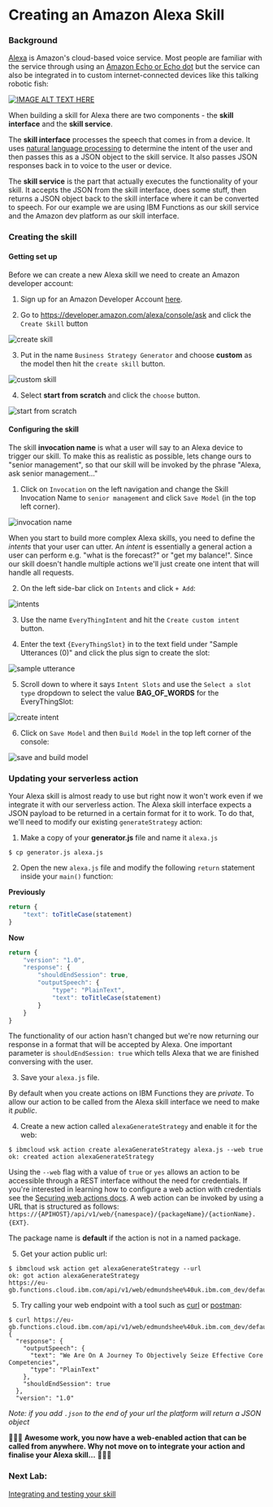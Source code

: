 # Creating an Amazon Alexa Skill

### Background

[Alexa](https://developer.amazon.com/alexa) is Amazon's cloud-based voice service. Most people are familiar with the service through using an [Amazon Echo or Echo dot](https://developer.amazon.com/alexa/echo) but the service can also be integrated in to custom internet-connected devices like this talking robotic fish:

[![IMAGE ALT TEXT HERE](https://img.youtube.com/vi/bRxhgxH6FUI/0.jpg)](https://www.youtube.com/watch?v=bRxhgxH6FUI)

When building a skill for Alexa there are two components - the **skill interface** and the **skill service**.

The **skill interface** processes the speech that comes in from a device. It uses [natural language processing](https://en.wikipedia.org/wiki/Natural_language_processing) to determine the intent of the user and then passes this as a JSON object to the skill service. It also passes JSON responses back in to voice to the user or device.

The **skill service** is the part that actually executes the functionality of your skill. It accepts the JSON from the skill interface, does some stuff, then returns a JSON object back to the skill interface where it can be converted to speech. For our example we are using IBM Functions as our skill service and the Amazon dev platform as our skill interface.

### Creating the skill

#### Getting set up

Before we can create a new Alexa skill we need to create an Amazon developer account:

1. Sign up for an Amazon Developer Account [here](https://developer.amazon.com/).

2. Go to https://developer.amazon.com/alexa/console/ask and click the `Create Skill` button

![create skill](img/create_alexa_skill.png)

3. Put in the name `Business Strategy Generator` and choose **custom** as the model then hit the `create skill` button.

![custom skill](img/select_custom_skill.png)

4. Select **start from scratch** and click the `choose` button.

![start from scratch](img/select_startfromscratch_template.png)

#### Configuring the skill

The skill **invocation name** is what a user will say to an Alexa device to trigger our skill. To make this as realistic as possible, lets change ours to "senior management", so that our skill will be invoked by the phrase "Alexa, ask senior management..."

1. Click on `Invocation` on the left navigation and change the Skill Invocation Name to `senior management` and click `Save Model` (in the top left corner).

![invocation name](img/invocation_name_v1.png)

When you start to build more complex Alexa skills, you need to define the *intents* that your user can utter. An *intent* is essentially a general action a user can perform e.g. "what is the forecast?" or "get my balance!". Since our skill doesn't handle multiple actions we'll just create one intent that will handle all requests.

2. On the left side-bar click on `Intents` and click `+ Add`:

![intents](img/intents.png)

3. Use the name `EveryThingIntent` and hit the `Create custom intent` button.

4. Enter the text `{EveryThingSlot}` in to the text field under "Sample Utterances (0)" and click the plus sign to create the slot:

![sample utterance](img/sample_utterance.png)

5. Scroll down to where it says `Intent Slots` and use the `Select a slot type` dropdown to select the value **BAG_OF_WORDS** for the EveryThingSlot:

![create intent](img/create_everything_intent.png)

6. Click on `Save Model` and then `Build Model` in the top left corner of the console:

![save and build model](img/save_and_build.png)


### Updating your serverless action

Your Alexa skill is almost ready to use but right now it won't work even if we integrate it with our serverless action. The Alexa skill interface expects a JSON payload to be returned in a certain format for it to work. To do that, we'll need to modify our existing `generateStrategy` action:

1. Make a copy of your **generator.js** file and name it `alexa.js`

```
$ cp generator.js alexa.js
```

2. Open the new `alexa.js` file and modify the following `return` statement inside your `main()` function:

**Previously**
```javascript
return {
    "text": toTitleCase(statement)
}
```

**Now**
```javascript
return {
    "version": "1.0",
    "response": {
        "shouldEndSession": true,
        "outputSpeech": {
            "type": "PlainText",
            "text": toTitleCase(statement)
        }
    }
}
```

The functionality of our action hasn't changed but we're now returning our response in a format that will be accepted by Alexa. One important parameter is `shouldEndSession: true` which tells Alexa that we are finished conversing with the user.

3. Save your `alexa.js` file.

By default when you create actions on IBM Functions they are *private*. To allow our action to be called from the Alexa skill interface we need to make it *public*.

4. Create a new action called `alexaGenerateStrategy` and enable it for the web:

```
$ ibmcloud wsk action create alexaGenerateStrategy alexa.js --web true
ok: created action alexaGenerateStrategy
```

Using the `--web` flag with a value of `true` or `yes` allows an action to be accessible through a REST interface without the need for credentials. If you're interested in learning how to configure a web action with credentials see the [Securing web actions docs](https://cloud.ibm.com/docs/openwhisk?topic=cloud-functions-openwhisk_webactions#securing-web-actions). A web action can be invoked by using a URL that is structured as follows: `https://{APIHOST}/api/v1/web/{namespace}/{packageName}/{actionName}.{EXT}`.

The package name is **default** if the action is not in a named package.

5. Get your action public url:

```
$ ibmcloud wsk action get alexaGenerateStrategy --url
ok: got action alexaGenerateStrategy
https://eu-gb.functions.cloud.ibm.com/api/v1/web/edmundshee%40uk.ibm.com_dev/default/alexaGenerateStrategy
```

5. Try calling your web endpoint with a tool such as [curl](https://curl.haxx.se/) or [postman](https://www.getpostman.com/):

```
$ curl https://eu-gb.functions.cloud.ibm.com/api/v1/web/edmundshee%40uk.ibm.com_dev/default/alexaGenerateStrategy.json
{
  "response": {
    "outputSpeech": {
      "text": "We Are On A Journey To Objectively Seize Effective Core Competencies",
      "type": "PlainText"
    },
    "shouldEndSession": true
  },
  "version": "1.0"
```

*Note: if you add `.json` to the end of your url the platform will return a JSON object*

🎉🎉🎉 **Awesome work, you now have a web-enabled action that can be called from anywhere. Why not move on to integrate your action and finalise your Alexa skill...** 🎉🎉🎉

### Next Lab:
[Integrating and testing your skill](/labs/integrating-your-skill.md)